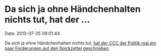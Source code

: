 Da sich ja ohne Händchenhalten nichts tut, hat der \...
=======================================================

Date: 2013-07-25 09:01:44

Da sich ja ohne Händchenhalten nichts tut, [hat der CCC der Politik mal
ein paar Forderungen auf den Spickzettel
geschrieben](http://www.ccc.de/de/updates/2013/demonstration-wiedereinfuehrung--rechtsstaatlichkeit).
